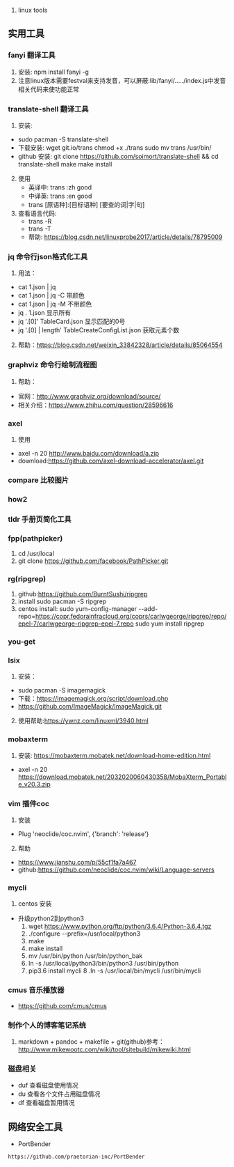 1. linux tools

## 实用工具
###  fanyi 翻译工具
1. 安装: npm install fanyi -g
2. 注意linux版本需要festval来支持发音，可以屏蔽:lib/fanyi/...../index.js中发音相关代码来使功能正常

###  translate-shell 翻译工具
1. 安装:
  - sudo pacman -S translate-shell
  - 下载安装:
      wget git.io/trans
      chmod +x ./trans
      sudo mv trans /usr/bin/
  - github 安装:
    git clone https://github.com/soimort/translate-shell && cd translate-shell
    make
    make install

2. 使用
   - 英译中: trans :zh good
   - 中译英: trans :en good
   - trans [原语种]:[目标语种] [要查的词|字|句]
3. 查看语言代码:
   - trans -R
   - trans -T
   - 帮助: https://blog.csdn.net/linuxprobe2017/article/details/78795009

### jq 命令行json格式化工具
1. 用法：
  - cat 1.json | jq
  - cat 1.json | jq -C 带颜色
  - cat 1.json | jq -M 不带颜色
  - jq . 1.json  显示所有
  - jq '.[0]' TableCard.json 显示匹配的0号
  - jq '.[0] | length' TableCreateConfigList.json 获取元素个数
2. 帮助：https://blog.csdn.net/weixin_33842328/article/details/85064554


### graphviz 命令行绘制流程图
1. 帮助：
  - 官网：http://www.graphviz.org/download/source/
  - 相关介绍：https://www.zhihu.com/question/28596616


### axel
1. 使用
  - axel -n 20 http://www.baidu.com/download/a.zip
  - download:https://github.com/axel-download-accelerator/axel.git

### compare 比较图片

### how2


### tldr  手册页简化工具

### fpp(pathpicker)
1. cd /usr/local
2. git clone https://github.com/facebook/PathPicker.git

### rg(ripgrep)
1. github:https://github.com/BurntSushi/ripgrep
2. install
   sudo pacman -S ripgrep
3. centos install:
   sudo yum-config-manager --add-repo=https://copr.fedorainfracloud.org/coprs/carlwgeorge/ripgrep/repo/epel-7/carlwgeorge-ripgrep-epel-7.repo
   sudo yum install ripgrep

### you-get

### lsix
1. 安装：
  - sudo pacman -S imagemagick
  - 下载：https://imagemagick.org/script/download.php
  - https://github.com/ImageMagick/ImageMagick.git

2. 使用帮助:https://ywnz.com/linuxml/3940.html


### mobaxterm
1. 安装: https://mobaxterm.mobatek.net/download-home-edition.html
  - axel -n 20 https://download.mobatek.net/2032020060430358/MobaXterm_Portable_v20.3.zip

### vim 插件coc
1. 安装
  - Plug 'neoclide/coc.nvim', {'branch': 'release'}
2. 帮助
  - https://www.jianshu.com/p/55cf1fa7a467
  - github:https://github.com/neoclide/coc.nvim/wiki/Language-servers


### mycli
1. centos 安装
  - 升级python2到python3
     1. wget https://www.python.org/ftp/python/3.6.4/Python-3.6.4.tgz
     2. ./configure --prefix=/usr/local/python3
     3. make
     4. make install
     5. mv /usr/bin/python /usr/bin/python_bak
     6. ln -s /usr/local/python3/bin/python3 /usr/bin/python
     7. pip3.6 install mycli
     8 .ln -s /usr/local/bin/mycli /usr/bin/mycli

### cmus 音乐播放器
-  https://github.com/cmus/cmus

### 制作个人的博客笔记系统
1. markdown + pandoc + makefile + git(github)参考：http://www.mikewootc.com/wiki/tool/sitebuild/mikewiki.html

###  磁盘相关
- duf 查看磁盘使用情况
- du 查看各个文件占用磁盘情况
- df 查看磁盘暂用情况

## 网络安全工具
- PortBender

```
https://github.com/praetorian-inc/PortBender
```
